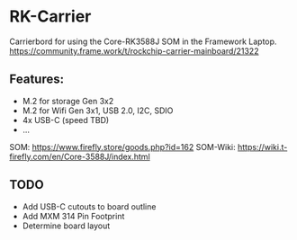 # RK-Carrier
Carrierbord for using the Core-RK3588J SOM in the Framework Laptop.
https://community.frame.work/t/rockchip-carrier-mainboard/21322

## Features:
- M.2 for storage Gen 3x2
- M.2 for Wifi Gen 3x1, USB 2.0, I2C, SDIO
- 4x USB-C (speed TBD)
- ...

SOM: https://www.firefly.store/goods.php?id=162
SOM-Wiki: https://wiki.t-firefly.com/en/Core-3588J/index.html

## TODO
- Add USB-C cutouts to board outline
- Add MXM 314 Pin Footprint
- Determine board layout
